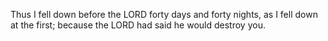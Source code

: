Thus I fell down before the LORD forty days and forty nights, as I fell down at the first; because the LORD had said he would destroy you.
